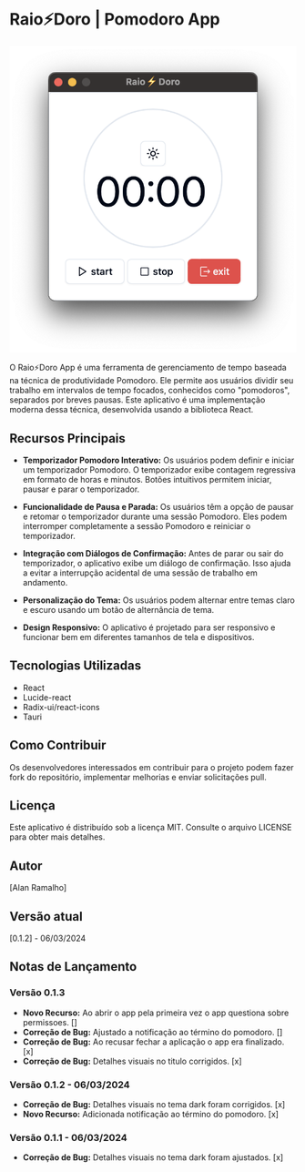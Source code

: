 # Raio⚡️Doro | Pomodoro App

![Raio⚡️Doro App Screenshot](raiodoro.png)

O Raio⚡️Doro App é uma ferramenta de gerenciamento de tempo baseada na técnica de produtividade Pomodoro. Ele permite aos usuários dividir seu trabalho em intervalos de tempo focados, conhecidos como "pomodoros", separados por breves pausas. Este aplicativo é uma implementação moderna dessa técnica, desenvolvida usando a biblioteca React.

## Recursos Principais

- **Temporizador Pomodoro Interativo:** Os usuários podem definir e iniciar um temporizador Pomodoro. O temporizador exibe contagem regressiva em formato de horas e minutos. Botões intuitivos permitem iniciar, pausar e parar o temporizador.

- **Funcionalidade de Pausa e Parada:** Os usuários têm a opção de pausar e retomar o temporizador durante uma sessão Pomodoro. Eles podem interromper completamente a sessão Pomodoro e reiniciar o temporizador.

- **Integração com Diálogos de Confirmação:** Antes de parar ou sair do temporizador, o aplicativo exibe um diálogo de confirmação. Isso ajuda a evitar a interrupção acidental de uma sessão de trabalho em andamento.

- **Personalização do Tema:** Os usuários podem alternar entre temas claro e escuro usando um botão de alternância de tema.

- **Design Responsivo:** O aplicativo é projetado para ser responsivo e funcionar bem em diferentes tamanhos de tela e dispositivos.

## Tecnologias Utilizadas

- React
- Lucide-react
- Radix-ui/react-icons
- Tauri

## Como Contribuir

Os desenvolvedores interessados em contribuir para o projeto podem fazer fork do repositório, implementar melhorias e enviar solicitações pull.

## Licença

Este aplicativo é distribuído sob a licença MIT. Consulte o arquivo LICENSE para obter mais detalhes.

## Autor

[Alan Ramalho]

## Versão atual

[0.1.2] - 06/03/2024

## Notas de Lançamento

### Versão 0.1.3
- **Novo Recurso:** Ao abrir o app pela primeira vez o app questiona sobre permissoes. []
- **Correção de Bug:** Ajustado a notificação ao término do pomodoro.  []
- **Correção de Bug:** Ao recusar fechar a aplicação o app era finalizado. [x]
- **Correção de Bug:** Detalhes visuais no titulo corrigidos. [x]

### Versão 0.1.2 - 06/03/2024
- **Correção de Bug:** Detalhes visuais no tema dark foram corrigidos. [x]
- **Novo Recurso:** Adicionada notificação ao término do pomodoro. [x]

### Versão 0.1.1 - 06/03/2024
- **Correção de Bug:** Detalhes visuais no tema dark foram ajustados. [x]
